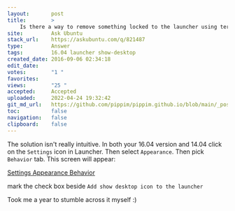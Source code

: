 ```yaml
---
layout:       post
title:        >
    Is there a way to remove something locked to the launcher using terminal?
site:         Ask Ubuntu
stack_url:    https://askubuntu.com/q/821487
type:         Answer
tags:         16.04 launcher show-desktop
created_date: 2016-09-06 02:34:18
edit_date:    
votes:        "1 "
favorites:    
views:        "25 "
accepted:     Accepted
uploaded:     2022-04-24 19:32:42
git_md_url:   https://github.com/pippim/pippim.github.io/blob/main/_posts/2016/2016-09-06-Is-there-a-way-to-remove-something-locked-to-the-launcher-using-terminal_.md
toc:          false
navigation:   false
clipboard:    false
---
```


The solution isn't really intuitive. In both your 16.04 version and 14.04 click on the `Settings` icon in Launcher. Then select `Appearance`. Then pick `Behavior` tab. This screen will appear:

[Settings Appearance Behavior][1]

mark the check box beside `Add show desktop icon to the launcher`

Took me a year to stumble across it myself :)

  [1]: http://i.stack.imgur.com/aQFlI.png
